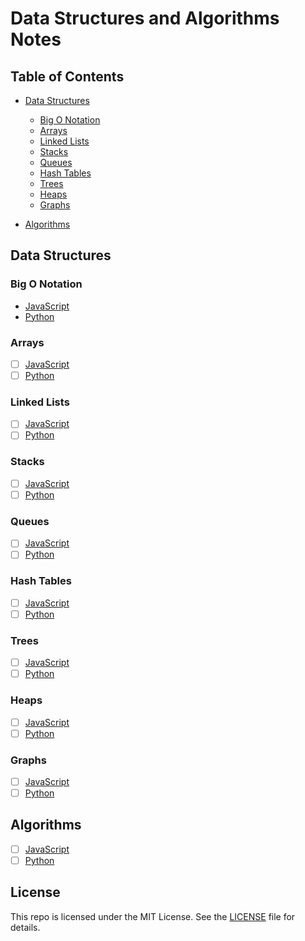 # Data Structures and Algorithms Notes
## Table of Contents
- [Data Structures](#data-structures)
  - [Big O Notation](#big-o-notation)
  - [Arrays](#arrays)
  - [Linked Lists](#linked-lists)
  - [Stacks](#stacks)
  - [Queues](#queues)
  - [Hash Tables](#hash-tables)
  - [Trees](#trees)
  - [Heaps](#heaps)
  - [Graphs](#graphs)

- [Algorithms](#algorithms)

## Data Structures
### Big O Notation
- [JavaScript](./JavaScript/#02%20-%20Big%20O%20Notation/0%20-%20Introduction.js)
- [Python](./Python/#01%20-%20Big%20O%20Notation/0%20-%20Introduction.py)

### Arrays
- [ ] [JavaScript](./JavaScript/#03%20-%20Data%20Structures%20-%20Arrays/0%20-%20Introduction.js)
- [ ] [Python](./Python/#02%20-%20Arrays%20&%20Lists/0%20-%20Arrays%20and%20Lists.py)

### Linked Lists
- [ ] [JavaScript]()
- [ ] [Python]()

### Stacks
- [ ] [JavaScript]()
- [ ] [Python]()

### Queues
- [ ] [JavaScript]()
- [ ] [Python]()

### Hash Tables
- [ ] [JavaScript]()
- [ ] [Python]()

### Trees
- [ ] [JavaScript]()
- [ ] [Python]()

### Heaps
- [ ] [JavaScript]()
- [ ] [Python]()

### Graphs
- [ ] [JavaScript]()
- [ ] [Python]()

## Algorithms
- [ ] [JavaScript]()
- [ ] [Python]()

## License
This repo is licensed under the MIT License. See the [LICENSE](LICENSE) file for details.


